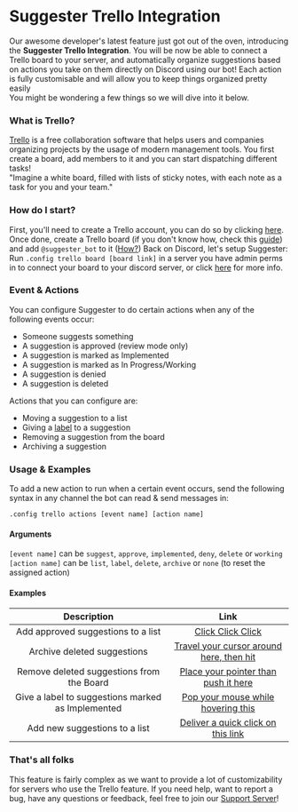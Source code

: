# Suggester Trello Integration
Our awesome developer's latest feature just got out of the oven, introducing the **Suggester Trello Integration**. You will be now be able to connect a Trello board to your server, and automatically organize suggestions based on actions you take on them directly on Discord using our bot! Each action is fully customisable and will allow you to keep things organized pretty easily\
You might be wondering a few things so we will dive into it below.

### What is Trello?
[Trello](https://trello.com) is a free collaboration software that helps users and companies organizing projects by the usage of modern management tools. You first create a board, add members to it and you can start dispatching different tasks!\
"Imagine a white board, filled with lists of sticky notes, with each note as a task for you and your team."

### How do I start?
First, you'll need to create a Trello account, you can do so by clicking [here](https://trello.com/signup). Once done, create a Trello board (if you don't know how, check this [guide](https://trello.com/guide/create-a-board)) and add `@suggester_bot` to it ([How?](https://help.trello.com/article/717-adding-people-to-a-board))
Back on Discord, let's setup Suggester: \
Run `.config trello board [board link]` in a server you have admin perms in to connect your board to your discord server, or click [here](/trello/board.md) for more info.

### Event & Actions
You can configure Suggester to do certain actions when any of the following events occur:
- Someone suggests something
- A suggestion is approved (review mode only)
- A suggestion is marked as Implemented
- A suggestion is marked as In Progress/Working
- A suggestion is denied
- A suggestion is deleted

Actions that you can configure are:
- Moving a suggestion to a list
- Giving a [label](https://help.trello.com/article/797-adding-labels-to-cards) to a suggestion
- Removing a suggestion from the board
- Archiving a suggestion

### Usage & Examples
To add a new action to run when a certain event occurs, send the following syntax in any channel the bot can read & send messages in:

`.config trello actions [event name] [action name]`
#### Arguments
`[event name]` can be `suggest`, `approve`, `implemented`, `deny`, `delete` or `working`\
`[action name]` can be `list`, `label`, `delete`, `archive` or `none` (to reset the assigned action)

#### Examples

| Description                                             | Link                                                                               |
|:-------------------------------------------------------:|:----------------------------------------------------------------------------------:|
| Add approved suggestions to a list                      | [Click Click Click](/trello/events/approved-suggestions.md)                        |
| Archive deleted suggestions                             | [Travel your cursor around here, then hit](/trello/events/deleted-suggestions.md)  |
| Remove deleted suggestions from the Board               | [Place your pointer than push it here](/trello/events/deleted-suggestions.md)      |
| Give a label to suggestions marked as Implemented       | [Pop your mouse while hovering this](/trello/events/marked-as-implemented.md)      |
| Add new suggestions to a list                           | [Deliver a quick click on this link](/trello/events/new-suggestion.md)             |

### That's all folks
This feature is fairly complex as we want to provide a lot of customizability for servers who use the Trello feature. If you need help, want to report a bug, have any questions or feedback, feel free to join our [Support Server](https://discord.gg/G5pEdUp)!


